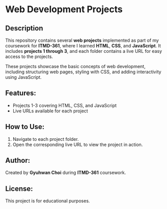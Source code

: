 # Web Development Projects

## Description
This repository contains several **web projects** implemented as part of my coursework for **ITMD-361**, where I learned **HTML**, **CSS**, and **JavaScript**. It includes **projects 1 through 3**, and each folder contains a live URL for easy access to the projects.

These projects showcase the basic concepts of web development, including structuring web pages, styling with CSS, and adding interactivity using JavaScript.

## Features:
- Projects 1-3 covering HTML, CSS, and JavaScript
- Live URLs available for each project

## How to Use:
1. Navigate to each project folder.
2. Open the corresponding live URL to view the project in action.

## Author:
Created by **Gyuhwan Choi** during **ITMD-361** coursework.

## License:
This project is for educational purposes.
